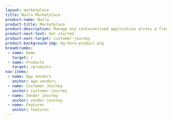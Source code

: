 ```yaml
---
layout: marketplace
title: Nuvla Marketplace
product-name: Nuvla
product-title: Marketplace
product-description: Manage any containerised application across a fleet of edge devices, servers and container orchestration engines.
product-next-text: Get started
product-next-target: customer-journey
product-background-img: bg-hero-product.png
breadcrumbs:
 - name: Home
   target: /
 - name: Products
   target: /products
nav-items:
 - name: App Vendors
   anchor: app-vendors
 - name: Customer Journey
   anchor: customer-journey
 - name: Vendor Journey
   anchor: vendor-journey
 - name: Features
   anchor: features 
---
```


